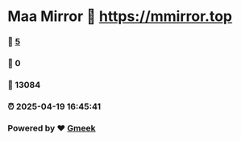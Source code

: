 # Maa Mirror :link: https://mmirror.top 
### :page_facing_up: [5](https://mmirror.top/tag.html) 
### :speech_balloon: 0 
### :hibiscus: 13084 
### :alarm_clock: 2025-04-19 16:45:41 
### Powered by :heart: [Gmeek](https://github.com/Meekdai/Gmeek)
